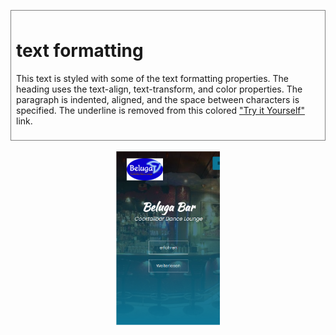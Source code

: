 <!DOCTYPE html>
<html>
<head>
<style>
div {
  border: 1px solid gray;
  padding: 8px;
}

h1 {
  text-align: center;
  text-transform: uppercase;
  color: #4CAF50;
}

p {
  text-indent: 50px;
  text-align: justify;
  letter-spacing: 3px;
}

a {
  text-decoration: none;
  color: #008CBA;
}
</style>
</head>
<body>

<div>
  <h1>text formatting</h1>
  <p>This text is styled with some of the text formatting properties. The heading uses the text-align, text-transform, and color properties.
  The paragraph is indented, aligned, and the space between characters is specified. The underline is removed from this colored
  <a target="_blank" href="tryit.asp?filename=trycss_text">"Try it Yourself"</a> link.</p>
</div>

</body>
</html>

<p align="center" width="100%">
    <img width="33%" src="https://github.com/KhaledBenAbderrahim/Beluga-Bar-Website-Projekt/blob/main/Data/Beluga_app.png?raw=true"> 
</p>
 
